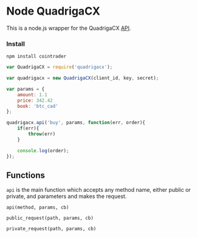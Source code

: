 # Node QuadrigaCX
This is a node.js wrapper for the QuadrigaCX [API](https://www.quadrigacx.com/api_info).

### Install

`npm install cointrader`

```js
var QuadrigaCX = require('quadrigacx');

var quadrigacx = new QuadrigaCX(client_id, key, secret);

var params = {
	amount: 1.1
	price: 342.42
	book: 'btc_cad'	
};

quadrigacx.api('buy', params, function(err, order){
	if(err){
		throw(err)
	}

	console.log(order);
});
```

## Functions

`api` is the main function which accepts any method name, either public or private, and parameters and makes the request.  

`api(method, params, cb)`

`public_request(path, params, cb)`

`private_request(path, params, cb)`


